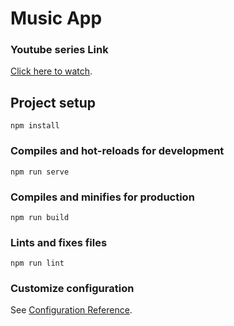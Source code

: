 # Music App

### Youtube series Link
[Click here to watch](https://www.youtube.com/watch?v=qWtLLGJC3pI&list=PLDc9bt_00KcLqwN9Fm0qEDE3P7yeYnNC8).

## Project setup
```
npm install
```

### Compiles and hot-reloads for development
```
npm run serve
```

### Compiles and minifies for production
```
npm run build
```

### Lints and fixes files
```
npm run lint
```

### Customize configuration
See [Configuration Reference](https://cli.vuejs.org/config/).

